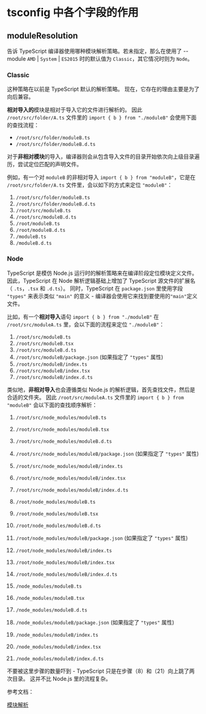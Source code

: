 # tsconfig 中各个字段的作用

## moduleResolution

告诉 TypeScript 编译器使用哪种模块解析策略。若未指定，那么在使用了 --module `AMD` | `System` | `ES2015` 时的默认值为 `Classic`，其它情况时则为 `Node`。

### Classic

这种策略在以前是 TypeScript 默认的解析策略。 现在，它存在的理由主要是为了向后兼容。

**相对导入的**模块是相对于导入它的文件进行解析的。 因此 `/root/src/folder/A.ts` 文件里的 `import { b } from "./moduleB"` 会使用下面的查找流程：

- `/root/src/folder/moduleB.ts`
- `/root/src/folder/moduleB.d.ts`

对于**非相对模块**的导入，编译器则会从包含导入文件的目录开始依次向上级目录遍历，尝试定位匹配的声明文件。

例如，有一个对 `moduleB` 的非相对导入 `import { b } from "moduleB"`，它是在 `/root/src/folder/A.ts` 文件里，会以如下的方式来定位 `"moduleB"`：

1. `/root/src/folder/moduleB.ts`
1. `/root/src/folder/moduleB.d.ts`
1. `/root/src/moduleB.ts`
1. `/root/src/moduleB.d.ts`
1. `/root/moduleB.ts`
1. `/root/moduleB.d.ts`
1. `/moduleB.ts`
1. `/moduleB.d.ts`

### Node

TypeScript 是模仿 Node.js 运行时的解析策略来在编译阶段定位模块定义文件。 因此，TypeScript 在 Node 解析逻辑基础上增加了 TypeScript 源文件的扩展名（ `.ts`，`.tsx` 和 `.d.ts`）。 同时，TypeScript 在 `package.json` 里使用字段 `"types"` 来表示类似 `"main"` 的意义 - 编译器会使用它来找到要使用的`"main"`定义文件。

比如，有一个**相对导入**语句 `import { b } from "./moduleB"` 在 `/root/src/moduleA.ts` 里，会以下面的流程来定位 `"./moduleB"`：

1. `/root/src/moduleB.ts`
1. `/root/src/moduleB.tsx`
1. `/root/src/moduleB.d.ts`
1. `/root/src/moduleB/package.json` (如果指定了 `"types"` 属性)
1. `/root/src/moduleB/index.ts`
1. `/root/src/moduleB/index.tsx`
1. `/root/src/moduleB/index.d.ts`

类似地，**非相对导入**也会遵循类似 Node.js 的解析逻辑，首先查找文件，然后是合适的文件夹。 因此 `/root/src/moduleA.ts` 文件里的 `import { b } from "moduleB"` 会以下面的查找顺序解析：

1. `/root/src/node_modules/moduleB.ts`
1. `/root/src/node_modules/moduleB.tsx`
1. `/root/src/node_modules/moduleB.d.ts`
1. `/root/src/node_modules/moduleB/package.json` (如果指定了 `"types"` 属性)
1. `/root/src/node_modules/moduleB/index.ts`
1. `/root/src/node_modules/moduleB/index.tsx`
1. `/root/src/node_modules/moduleB/index.d.ts`

1. `/root/node_modules/moduleB.ts`
1. `/root/node_modules/moduleB.tsx`
1. `/root/node_modules/moduleB.d.ts`
1. `/root/node_modules/moduleB/package.json` (如果指定了 `"types"` 属性)
1. `/root/node_modules/moduleB/index.ts`
1. `/root/node_modules/moduleB/index.tsx`
1. `/root/node_modules/moduleB/index.d.ts`

1. `/node_modules/moduleB.ts`
1. `/node_modules/moduleB.tsx`
1. `/node_modules/moduleB.d.ts`
1. `/node_modules/moduleB/package.json` (如果指定了 `"types"` 属性)
1. `/node_modules/moduleB/index.ts`
1. `/node_modules/moduleB/index.tsx`
1. `/node_modules/moduleB/index.d.ts`

不要被这里步骤的数量吓到 - TypeScript 只是在步骤（8）和（21）向上跳了两次目录。 这并不比 Node.js 里的流程复杂。

参考文档：

[模块解析](https://www.tslang.cn/docs/handbook/module-resolution.html)